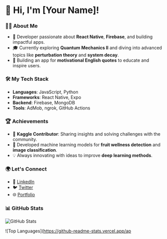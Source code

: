 # 👋 Hi, I'm [Your Name]!

### 👨‍💻 About Me
- 🌟 Developer passionate about **React Native**, **Firebase**, and building impactful apps.
- 🎓 Currently exploring **Quantum Mechanics II** and diving into advanced topics like **perturbation theory** and **system decay**.
- 🚀 Building an app for **motivational English quotes** to educate and inspire users.

### 🛠️ My Tech Stack
- **Languages**: JavaScript, Python
- **Frameworks**: React Native, Expo
- **Backend**: Firebase, MongoDB
- **Tools**: AdMob, ngrok, GitHub Actions

### 🏆 Achievements
- 🥇 **Kaggle Contributor**: Sharing insights and solving challenges with the community.
- 🤖 Developed machine learning models for **fruit wellness detection** and **image classification**.
- 💡 Always innovating with ideas to improve **deep learning methods**.

### 🌍 Let's Connect
- 💼 [LinkedIn](https://linkedin.com/in/yourprofile)
- 🐦 [Twitter](https://twitter.com/yourprofile)
- 🌐 [Portfolio](https://yourportfolio.com)

### 📊 GitHub Stats
![GitHub Stats](https://github-readme-stats.vercel.app/api?username=yourusername&show_icons=true&theme=radical)

![Top Languages](https://github-readme-stats.vercel.app/ap
